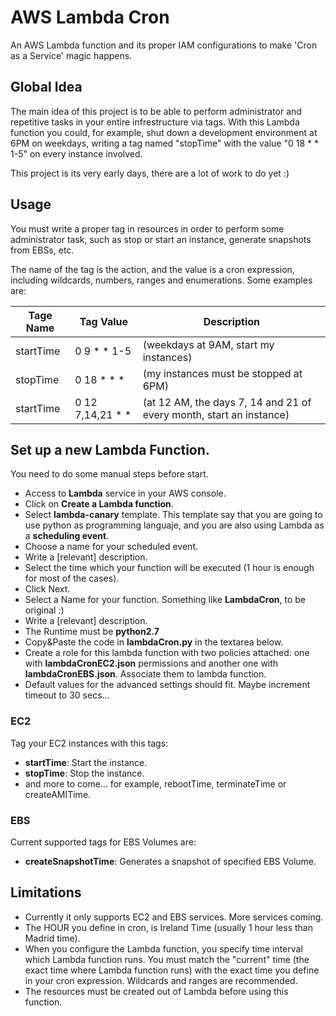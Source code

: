 # AWS Lambda Cron

An AWS Lambda function and its proper IAM configurations to make 'Cron as a Service' magic happens.

## Global Idea

The main idea of this project is to be able to perform administrator and repetitive tasks in your entire infrestructure via tags. With this Lambda function you could, for example, shut down a development environment at 6PM on weekdays, writing a tag named "stopTime" with the value "0 18 * * 1-5" on every instance involved.

This project is its very early days, there are a lot of work to do yet :)

## Usage

You must write a proper tag in resources in order to perform some administrator task, such as stop or start an instance, generate snapshots from EBSs, etc.

The name of the tag is the action, and the value is a cron expression, including wildcards, numbers, ranges and enumerations. Some examples are:

Tage Name | Tag Value | Description
---- | ---- | ---
startTime | 0 9 * * 1-5 | (weekdays at 9AM, start my instances)
stopTime | 0 18 * * * |  (my instances must be stopped at 6PM)
startTime | 0 12 7,14,21 * * | (at 12 AM, the days 7, 14 and 21 of every month, start an instance)

## Set up a new Lambda Function.

You need to do some manual steps before start.

- Access to **Lambda** service in your AWS console.
- Click on **Create a Lambda function**.
- Select **lambda-canary** template. This template say that you are going to use python as programming languaje, and you are also using Lambda as a **scheduling event**.
- Choose a name for your scheduled event.
- Write a [relevant] description.
- Select the time which your function will be executed (1 hour is enough for most of the cases).
- Click Next.
- Select a Name for your function. Something like **LambdaCron**, to be original :)
- Write a [relevant] description.
- The Runtime must be **python2.7**
- Copy&Paste the code in **lambdaCron.py** in the textarea below.
- Create a role for this lambda function with two policies attached: one with **lambdaCronEC2.json** permissions and another one with **lambdaCronEBS.json**. Associate them to lambda function.
- Default values for the advanced settings should fit. Maybe increment timeout to 30 secs...

### EC2

Tag your EC2 instances with this tags:

- **startTime**: Start the instance.
- **stopTime**: Stop the instance.
- and more to come... for example, rebootTime, terminateTime or createAMITime.

### EBS

Current supported tags for EBS Volumes are:

- **createSnapshotTime**: Generates a snapshot of specified EBS Volume.

## Limitations

- Currently it only supports EC2 and EBS services. More services coming.
- The HOUR you define in cron, is Ireland Time (usually 1 hour less than Madrid time).
- When you configure the Lambda function, you specify time interval which Lambda function runs. You must match the "current" time (the exact time where Lambda function runs) with the exact time you define in your cron expression. Wildcards and ranges are recommended.
- The resources must be created out of Lambda before using this function.